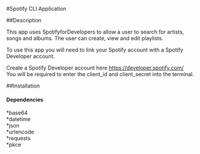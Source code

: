 #Spotify CLI Application

##Description

This app uses SpotifyforDevelopers to allow a user to search for artists, songs and albums. 
The user can create, view and edit playlists.

To use this app you will need to link your Spotify account with a Spotify Developer account.

Create a Spotify Developer account here https://developer.spotify.com/  
You will be required to enter the client_id and client_secret into the terminal.

##Installation
#### Dependencies
*base64  
*datetime  
*json  
*urlencode  
*requests  
*pkce  